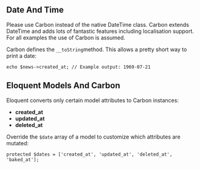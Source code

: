 ## Date And Time

Please use Carbon instead of the native DateTime class. Carbon extends DateTime and adds lots of fantastic features including localisation support. For all examples the use of Carbon is assumed.

Carbon defines the `__toString`method. This allows a pretty short way to print a date:

    echo $news->created_at; // Example output: 1969-07-21

## Eloquent Models And Carbon

Eloquent converts only certain model attributes to Carbon instances:

* **created_at**
* **updated_at**
* **deleted_at**

Override the `$date` array of a model to customize which attributes are mutated:

    protected $dates = ['created_at', 'updated_at', 'deleted_at', 'baked_at'];


